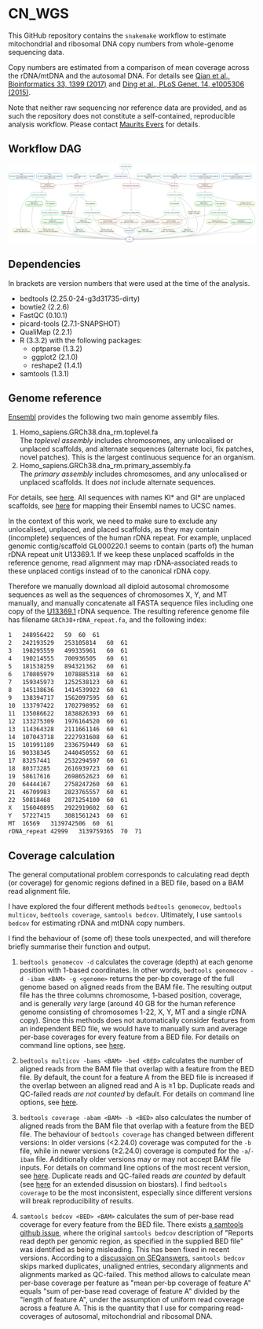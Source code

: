 # CN_WGS

This GitHub repository contains the `snakemake` workflow to estimate mitochondrial and ribosomal DNA copy numbers from whole-genome sequencing data.

Copy numbers are estimated from a comparison of mean coverage across the rDNA/mtDNA and the autosomal DNA. For details see [Qian et al., Bioinformatics 33, 1399 (2017)](https://academic.oup.com/bioinformatics/article-lookup/doi/10.1093/bioinformatics/btw835) and [Ding et al., PLoS Genet. 14, e1005306 (2015)](https://www.ncbi.nlm.nih.gov/pubmed/26172475).

Note that neither raw sequencing nor reference data are provided, and as such the repository does not constitute a self-contained, reproducible analysis workflow. Please contact [Maurits Evers](mailto:maurits.evers@anu.edu.au) for details.

## Workflow DAG

<center><img src="snakemake/dag.png"></center>


## Dependencies

In brackets are version numbers that were used at the time of the analysis.

* bedtools (2.25.0-24-g3d31735-dirty)
* bowtie2 (2.2.6)
* FastQC (0.10.1)
* picard-tools (2.7.1-SNAPSHOT)
* QualiMap (2.2.1)
* R (3.3.2) with the following packages:
    * optparse (1.3.2)
    * ggplot2 (2.1.0)
    * reshape2 (1.4.1)
* samtools (1.3.1)



## Genome reference

[Ensembl](ftp://ftp.ensembl.org/pub/release-89/fasta/homo_sapiens/dna/) provides the following two main genome assembly files.

1. Homo_sapiens.GRCh38.dna_rm.toplevel.fa  
    The *toplevel assembly* includes chromosomes, any unlocalised or unplaced scaffolds, and alternate sequences (alternate loci, fix patches, novel patches). This is the largest continuous sequence for an organism.
2. Homo_sapiens.GRCh38.dna_rm.primary_assembly.fa  
    The *primary assembly* includes chromosomes, and any unlocalised or unplaced scaffolds. It does *not* include alternate sequences.

For details, see [here](http://www.ensembl.org/info/website/glossary.html). All sequences with names KI* and GI* are unplaced scaffolds, see [here](https://github.com/dpryan79/ChromosomeMappings/blob/master/GRCh38_ensembl2UCSC.txt) for mapping their Ensembl names to UCSC names.

In the context of this work, we need to make sure to exclude any unlocalised, unplaced, and placed scaffolds, as they may contain (incomplete) sequences of the human rDNA repeat. For example, unplaced genomic contig/scaffold GL000220.1 seems to contain (parts of) the human rDNA repeat unit U13369.1. If we keep these unplaced scaffolds in the reference genome, read alignment may map rDNA-associated reads to these unplaced contigs instead of to the canonical rDNA copy.  

Therefore we manually download all diploid autosomal chromosome sequences as well as the sequences of chromosomes X, Y, and MT manually, and manually concatenate all FASTA sequence files including one copy of the [U13369.1](https://www.ncbi.nlm.nih.gov/nuccore/555853) rDNA sequence. The resulting reference genome file has filename `GRCh38+rDNA_repeat.fa`, and the following index:
```
1	248956422	59	60	61
2	242193529	253105814	60	61
3	198295559	499335961	60	61
4	190214555	700936505	60	61
5	181538259	894321362	60	61
6	170805979	1078885318	60	61
7	159345973	1252538123	60	61
8	145138636	1414539922	60	61
9	138394717	1562097595	60	61
10	133797422	1702798952	60	61
11	135086622	1838826393	60	61
12	133275309	1976164520	60	61
13	114364328	2111661146	60	61
14	107043718	2227931608	60	61
15	101991189	2336759449	60	61
16	90338345	2440450552	60	61
17	83257441	2532294597	60	61
18	80373285	2616939723	60	61
19	58617616	2698652623	60	61
20	64444167	2758247260	60	61
21	46709983	2823765557	60	61
22	50818468	2871254100	60	61
X	156040895	2922919602	60	61
Y	57227415	3081561243	60	61
MT	16569	3139742506	60	61
rDNA_repeat	42999	3139759365	70	71
```


## Coverage calculation

The general computational problem corresponds to calculating read depth (or coverage) for genomic regions defined in a BED file, based on a BAM read alignment file.

I have explored the four different methods `bedtools genomecov`, `bedtools multicov`, `bedtools coverage`, `samtools bedcov`. Ultimately, I use `samtools bedcov` for estimating rDNA and mtDNA copy numbers.

I find the behaviour of (some of) these tools unexpected, and will therefore briefly summarise their function and output.

1. `bedtools genomecov -d` calculates the coverage (depth) at each genome position with 1-based coordinates. In other words, `bedtools genomecov -d -ibam <BAM> -g <genome>` returns the per-bp coverage of the full genome based on aligned reads from the BAM file. The resulting output file has the three columns chromosome, 1-based position, coverage, and is generally *very* large (around 40 GB for the human reference genome consisting of chromosomes 1-22, X, Y, MT and a single rDNA copy). Since this methods does not automatically consider features from an independent BED file, we would have to manually sum and average per-base coverages for every feature from a BED file. For details on command line options, see [here](http://bedtools.readthedocs.io/en/latest/content/tools/genomecov.html).  

2. `bedtools multicov -bams <BAM> -bed <BED>` calculates the number of aligned reads from the BAM file that overlap with a feature from the BED file. By default, the count for a feature A from the BED file is increased if the overlap between an aligned read and A is ≥1 bp. Duplicate reads and QC-failed reads *are not counted* by default. For details on command line options, see [here](http://bedtools.readthedocs.io/en/latest/content/tools/multicov.html).

3. `bedtools coverage -abam <BAM> -b <BED>` also calculates the number of aligned reads from the BAM file that overlap with a feature from the BED file. The behaviour of `bedtools coverage` has changed between different versions: In older versions (<2.24.0) coverage was computed for the `-b` file, while in newer versions (≥2.24.0) coverage is computed for the `-a`/`-ibam` file. Additionally older versions may or may not accept BAM file inputs. For details on command line options of the most recent version, see [here](http://bedtools.readthedocs.io/en/latest/content/tools/coverage.html). Duplicate reads and QC-failed reads *are counted* by default (see [here](https://www.biostars.org/p/195497/) for an extended disussion on biostars). I find `bedtools coverage` to be the most inconsistent, especially since different versions will break reproducibility of results.

4. `samtools bedcov <BED> <BAM>` calculates the sum of per-base read coverage for every feature from the BED file. There exists [a samtools github issue](https://github.com/samtools/samtools/issues/588), where the original `samtools bedcov` description of "Reports read depth per genomic region, as specified in the supplied BED file" was identified as being misleading. This has been fixed in recent versions. According to a [discussion on SEQanswers](http://seqanswers.com/forums/showthread.php?t=71987), `samtools bedcov` skips marked duplicates, unaligned entries, secondary alignments and alignments marked as QC-failed. This method allows to calculate mean per-base coverage per feature as "mean per-bp coverage of feature A" equals "sum of per-base read coverage of feature A" divided by the "length of feature A", under the assumption of uniform read coverage across a feature A. This is the quantity that I use for comparing read-coverages of autosomal, mitochondrial and ribosomal DNA.
